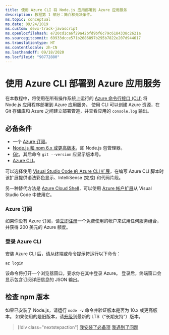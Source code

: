```yaml
---
title: 使用 Azure CLI 将 Node.js 应用部署到 Azure 应用服务
description: 教程第 1 部分：简介和先决条件。
ms.topic: conceptual
ms.date: 09/24/2019
ms.custom: devx-track-javascript
ms.openlocfilehash: e720cd1ca6f29a42bfd9bf6c79c6184338c2621a
ms.sourcegitcommit: 69933dcce571b2686897b295b7822e207d944617
ms.translationtype: HT
ms.contentlocale: zh-CN
ms.lasthandoff: 09/18/2020
ms.locfileid: "90772880"
---
```

# <a name="deploy-to-azure-app-service-using-the-azure-cli"></a>使用 Azure CLI 部署到 Azure 应用服务

在本教程中，将使用在所有操作系统上运行的 [Azure 命令行接口 (CLI)](/cli/azure/overview?view=azure-cli-latest) 将 Node.js 应用程序部署到 Azure 应用服务。 使用 CLI 可以创建 Azure 资源，在 Git 存储库和 Azure 之间建立部署管道，并查看应用的 `console.log` 输出。

## <a name="prerequisites"></a>必备条件

- 一个 [Azure 订阅](#azure-subscription)。
- [Node.js 和 npm 6.x 或更高版本](https://nodejs.org/en/download)，即 Node.js 包管理器。
- [Git](https://git-scm.com/downloads)，其后命令 `git --version` 应显示版本号。
- [Azure CLI](/cli/azure/install-azure-cli)。

可以选择使用 [Visual Studio Code 的 Azure CLI 扩展](https://marketplace.visualstudio.com/items?itemName=ms-vscode.azurecli)，在编写 Azure CLI 脚本时该扩展提供语法彩色显示、IntelliSense (完成) 和代码片段。

另一种替代方法是 [Azure Cloud Shell](/azure/cloud-shell/overview)，可以使用 [Azure 帐户扩展](https://marketplace.visualstudio.com/items?itemName=ms-vscode.azure-account)从 Visual Studio Code 中使用它。

### <a name="azure-subscription"></a>Azure 订阅

如果你没有 Azure 订阅，请[立即注册](https://azure.microsoft.com/free/?utm_source=campaign&utm_campaign=vscode-tutorial-node-git&mktingSource=vscode-tutorial-node-git)一个免费使用的帐户来试用任何服务组合，并获得 200 美元的 Azure 额度。

### <a name="sign-in-to-the-azure-cli"></a>登录 Azure CLI

安装 Azure CLI 后，请从终端或命令提示符运行以下命令：

```azurecli
az login
```

该命令将打开一个浏览器窗口，要求你在其中登录 Azure。 登录后，终端窗口会显示包含订阅详细信息的 JSON 输出。

## <a name="check-npm-version"></a>检查 npm 版本

如果已安装了 Node.js，请运行 `node -v` 命令并验证版本是否为 10.x 或更高版本。 如果使用的是旧版本，请[升级](https://nodejs.org/en/download/)到最新的 LTS（“长期支持”）版本。

> [!div class="nextstepaction"]
> [我安装了必备项](tutorial-vscode-azure-cli-node-02.md) [我遇到了问题](https://www.research.net/r/PWZWZ52?tutorial=node-deployment&step=getting-started)